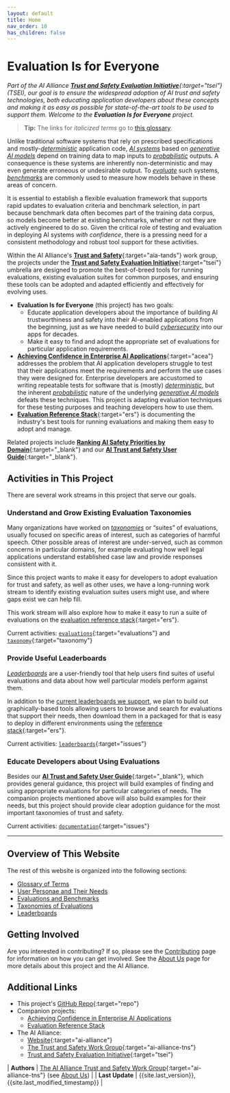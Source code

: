 ```yaml
---
layout: default
title: Home
nav_order: 10
has_children: false
---
```


# Evaluation Is for Everyone

_Part of the AI Alliance [**Trust and Safety Evaluation Initiative**](https://thealliance.ai/core-projects/trust-and-safety-evaluations){:target="tsei"} (TSEI), our goal is to ensure the widespread adoption of AI trust and safety technologies, both educating application developers about these concepts and making it as easy as possible for state-of-the-art tools to be used to support them. Welcome to the **Evaluation Is for Everyone** project._

> **Tip:** The links for _italicized terms_ go to [this glossary]({{site.glossaryurl}}).

Unlike traditional software systems that rely on prescribed specifications and mostly-[_deterministic_]({{site.glossaryurl}}/#determinism) application code, [_AI systems_]({{site.glossaryurl}}/#ai-system) based on [_generative AI models_]({{site.glossaryurl}}/#generative-ai-model) depend on training data to map inputs to [_probabilistic_]({{site.glossaryurl}}/#probability-and-statistics) outputs. A consequence is these systems are inherently non-deterministic and may even generate erroneous or undesirable output. To [_evaluate_]({{site.glossaryurl}}/#evaluation) such systems, [_benchmarks_]({{site.glossaryurl}}/#benchmark) are commonly used to measure how models behave in these areas of concern. 

It is essential to establish a flexible evaluation framework that supports rapid updates to evaluation criteria and benchmark selection, in part because benchmark data often becomes part of the training data corpus, so models become better at existing benchmarks, whether or not they are actively engineered to do so. Given the critical role of testing and evaluation in deploying AI systems _with confidence_, there is a pressing need for a consistent methodology and robust tool support for these activities.

<!--
> See this short [presentation]({{site.baseurl}}/files/TSEI-Overview.pdf) (PDF) about the Trust and Safety Evaluations Initiative. 
-->

Within the AI Alliance's [**Trust and Safety**](https://thealliance.ai/focus-areas/trust-and-safety){:target="aia-tands"} work group, the projects under the [**Trust and Safety Evaluation Initiative**](https://thealliance.ai/core-projects/trust-and-safety-evaluations){:target="tsei"} umbrella are designed to promote the best-of-breed tools for running evaluations, existing evaluation suites for common purposes, and ensuring these tools can be adopted and adapted efficiently and effectively for evolving uses. 

* **Evaluation Is for Everyone** (this project) has two goals:
	* Educate application developers about the importance of building AI trustworthiness and safety into their AI-enabled applications from the beginning, just as we have needed to build [_cybersecurity_]({{site.glossaryurl}}/#security) into our apps for decades.
	* Make it easy to find and adopt the appropriate set of evaluations for particular application requirements.
*  [**Achieving Confidence in Enterprise AI Applications**](https://the-ai-alliance.github.io/ai-application-testing/){:target="acea"} addresses the problem that AI application developers struggle to test that their applications meet the requirements and perform the use cases they were designed for. Enterprise developers are accustomed to writing repeatable tests for software that is (mostly) [_deterministic_]({{site.glossaryurl}}/#determinism), but the inherent [_probabilistic_]({{site.glossaryurl}}#probability-and-statistics) nature of the underlying [_generative AI models_]({{site.glossaryurl}}/#generative-ai-model) defeats these techniques. This project is adapting evaluation techniques for these testing purposes and teaching developers how to use them.
* [**Evaluation Reference Stack**](https://the-ai-alliance.github.io/eval-ref-stack/){:target="ers"} is documenting the industry's best tools for running evaluations and making them easy to adopt and manage.

Related projects include [**Ranking AI Safety Priorities by Domain**](https://the-ai-alliance.github.io/ranking-safety-priorities/){:target="_blank"} and our [**AI Trust and Safety User Guide**](https://the-ai-alliance.github.io/trust-safety-user-guide/){:target="_blank"}.

## Activities in This Project

There are several work streams in this project that serve our goals.

### Understand and Grow Existing Evaluation Taxonomies

Many organizations have worked on [_taxonomies_]({{site.glossaryurl}}/#taxonomy) or &ldquo;suites&rdquo; of evaluations, usually focused on specific areas of interest, such as categories of harmful speech. Other possible areas of interest are under-served, such as common concerns in particular domains, for example evaluating how well legal applications understand established case law and provide responses consistent with it. 

Since this project wants to make it easy for developers to adopt evaluation for trust and safety, as well as other uses, we have a long-running work stream to identify existing evaluation suites users might use, and where gaps exist we can help fill.

This work stream will also explore how to make it easy to run a suite of evaluations on the [evaluation reference stack](https://the-ai-alliance.github.io/eval-ref-stack/){:target="ers"}.

Current activities: [`evaluations`](https://github.com/orgs/The-AI-Alliance/projects/23/views/1?filterQuery=label%3Aevaluations){:target="evaluations"} and [`taxonomy`](https://github.com/orgs/The-AI-Alliance/projects/23/views/1?filterQuery=label%3Ataxonomy){:target="taxonomy"}

### Provide Useful Leaderboards

[_Leaderboards_]({{site.glossaryurl}}/#leaderboard) are a user-friendly tool that help users find suites of useful evaluations and data about how well particular models perform against them. 

In addition to the [current leaderboards we support]({{site.baseurl}}/leaderboards/leaderboards), we plan to build out graphically-based tools allowing users to browse and search for evaluations that support their needs, then download them in a packaged for that is easy to deploy in different environments using the [reference stack](https://the-ai-alliance.github.io/eval-ref-stack/){:target="ers"}.

Current activities: [`leaderboards`](https://github.com/orgs/The-AI-Alliance/projects/23/views/1?filterQuery=label%3Aleaderboards){:target="issues"}

### Educate Developers about Using Evaluations

Besides our [**AI Trust and Safety User Guide**](https://the-ai-alliance.github.io/trust-safety-user-guide/){:target="_blank"}, which provides general guidance, this project will build examples of finding and using appropriate evaluations for particular categories of needs. The companion projects mentioned above will also build examples for their needs, but this project should provide clear adoption guidance for the most important taxonomies of trust and safety.

Current activities: [`documentation`](https://github.com/orgs/The-AI-Alliance/projects/23/views/1?filterQuery=label%3Adocumentation){:target="issues"}

---

## Overview of This Website

The rest of this website is organized into the following sections:

* [Glossary of Terms]({{site.glossaryurl}})
* [User Personae and Their Needs]({{site.baseurl}}/user-personae/user-personae)
* [Evaluations and Benchmarks]({{site.baseurl}}/evaluations/evaluations)
* [Taxonomies of Evaluations]({{site.baseurl}}/taxonomy/taxonomy)
* [Leaderboards]({{site.baseurl}}/leaderboards/leaderboards)

## Getting Involved

Are you interested in contributing? If so, please see the [Contributing]({{site.baseurl}}/contributing) page for information on how you can get involved. See the [About Us]({{site.baseurl}}/about) page for more details about this project and the AI Alliance.

## Additional Links

* This project's [GitHub Repo](https://github.com/The-AI-Alliance/trust-safety-evals){:target="repo"}
* Companion projects: 
	* <a href="https://the-ai-alliance.github.io/ai-application-testing/" target="acea">Achieving Confidence in Enterprise AI Applications</a>
	* <a href="https://the-ai-alliance.github.io/eval-ref-stack/" target="ers">Evaluation Reference Stack</a>
* The AI Alliance: 
	* [Website](https://thealliance.ai){:target="ai-alliance"}
	* [The Trust and Safety Work Group](https://thealliance.ai/focus-areas/trust-and-safety){:target="ai-alliance-tns"} 
	* [Trust and Safety Evaluation Initiative](https://thealliance.ai/core-projects/trust-and-safety-evaluations){:target="tsei"}

| **Authors** | [The AI Alliance Trust and Safety Work Group](https://thealliance.ai/focus-areas/trust-and-safety){:target="ai-alliance-tns"} (see [About Us]({{site.baseurl}}/about)) |
| **Last Update** | {{site.last_version}}, {{site.last_modified_timestamp}} |
